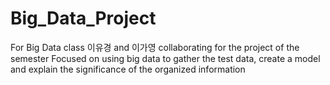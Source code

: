 # Big_Data_Project
For Big Data class
이유경 and 이가영 collaborating for the project of the semester
Focused on using big data to gather the test data, create a model and explain the significance of the organized information
